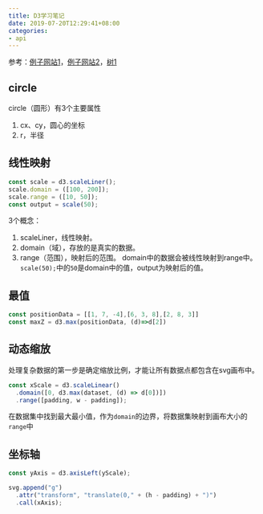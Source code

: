 ```yaml
---
title: D3学习笔记
date: 2019-07-20T12:29:41+08:00
categories:
- api
---
```


参考：[例子网站1](https://bl.ocks.org/mbostock)，[例子网站2](https://observablehq.com/)，[树1](https://observablehq.com/@mbostock/tree-of-life)

## circle

circle（圆形）有3个主要属性
1. cx、cy，圆心的坐标
2. r，半径

## 线性映射

```js
const scale = d3.scaleLiner();
scale.domain = ([100, 200]);
scale.range = ([10, 50]);
const output = scale(50);
```

3个概念：
1. scaleLiner，线性映射。
2. domain（域），存放的是真实的数据。
3. range（范围），映射后的范围。
domain中的数据会被线性映射到range中。`scale(50);`中的`50`是domain中的值，output为映射后的值。

## 最值

```js
const positionData = [[1, 7, -4],[6, 3, 8],[2, 8, 3]]
const maxZ = d3.max(positionData, (d)=>d[2])
```

## 动态缩放

处理复杂数据的第一步是确定缩放比例，才能让所有数据点都包含在svg画布中。

```js
const xScale = d3.scaleLinear()
  .domain([0, d3.max(dataset, (d) => d[0])])
  .range([padding, w - padding]);
```

在数据集中找到最大最小值，作为`domain`的边界，将数据集映射到画布大小的`range`中

## 坐标轴

```js
const yAxis = d3.axisLeft(yScale);

svg.append("g")
  .attr("transform", "translate(0," + (h - padding) + ")")
  .call(xAxis);
```